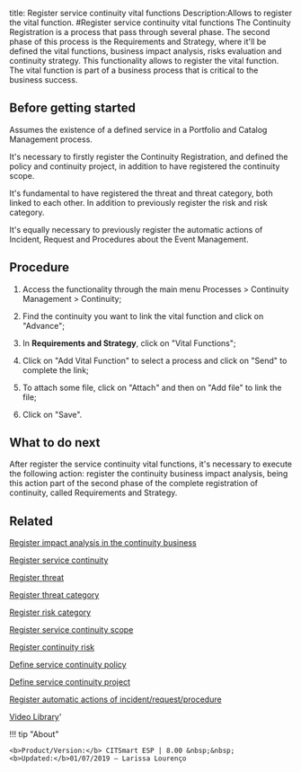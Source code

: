 title: Register service continuity vital functions
Description:Allows to register the vital function.
#Register service continuity vital functions
The Continuity Registration is a process that pass through several phase. The second phase of this process is the Requirements and Strategy, where it'll be defined the vital functions, business impact analysis, risks evaluation and continuity strategy. This functionality allows to register the vital function.
The vital function is part of a business process that is critical to the business success.

Before getting started
--------------------------

Assumes the existence of a defined service in a Portfolio and Catalog Management
process.

It's necessary to firstly register the Continuity Registration, and defined the
policy and continuity project, in addition to have registered the continuity
scope.

It's fundamental to have registered the threat and threat category, both linked
to each other. In addition to previously register the risk and risk category.

It's equally necessary to previously register the automatic actions of Incident,
Request and Procedures about the Event Management.

Procedure
-------------

1.  Access the functionality through the main menu Processes \> Continuity
    Management \> Continuity;

2.  Find the continuity you want to link the vital function and click on
    "Advance";

3.  In **Requirements and Strategy**, click on "Vital Functions";

4.  Click on "Add Vital Function" to select a process and click on "Send" to
    complete the link;

5.  To attach some file, click on "Attach" and then on "Add file" to link the
    file;

6.  Click on "Save".

What to do next
-------------------

After register the service continuity vital functions, it's necessary to execute
the following action: register the continuity business impact analysis, being
this action part of the second phase of the complete registration of continuity,
called Requirements and Strategy.

Related
-----------

[Register impact analysis in the continuity business](https://docs-dev.citsmart.com/en/site/citsmart-esp-8/5-processes/continuity/use/impact-analysis-continuity-business.html)

[Register service continuity](https://docs-dev.citsmart.com/en/site/citsmart-esp-8/5-processes/continuity/use/register-service-continuity.html)

[Register threat](https://docs-dev.citsmart.com/en/site/citsmart-esp-8/5-processes/continuity/use/register-threat.html)

[Register threat category](https://docs-dev.citsmart.com/en/site/citsmart-esp-8/5-processes/continuity/use/threat-category.html)

[Register risk category](https://docs-dev.citsmart.com/en/site/citsmart-esp-8/5-processes/continuity/use/risk-category.html)

[Register service continuity scope](https://docs-dev.citsmart.com/en/site/citsmart-esp-8/5-processes/continuity/use/service-continuity-scope.html)

[Register continuity risk](https://docs-dev.citsmart.com/en/site/citsmart-esp-8/5-processes/continuity/use/register-continuity-risk.html)

[Define service continuity policy](https://docs-dev.citsmart.com/en/site/citsmart-esp-8/5-processes/continuity/use/continuity-policy.html)

[Define service continuity project](https://docs-dev.citsmart.com/en/site/citsmart-esp-8/5-processes/continuity/use/service-continuity-project.html)

[Register automatic actions of incident/request/procedure](https://docs-dev.citsmart.com/en/site/citsmart-esp-8/3-additional-features/automation-of-operation/configuration/register-automatic-actions-incident-request-procedure.html)

<i class='fa fa-youtube-play  fa-2x' style='color:#97ce17;vertical-align: middle;'> </i> [Video Library](https://www.youtube.com/playlist?list=PLB5qK2uzf2RPwpIsGu97d5LVHeTNzpTMC)'

!!! tip "About"

    <b>Product/Version:</b> CITSmart ESP | 8.00 &nbsp;&nbsp;
    <b>Updated:</b>01/07/2019 – Larissa Lourenço


